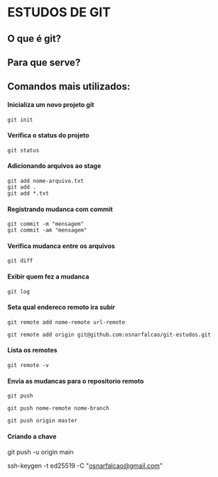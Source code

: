 # ESTUDOS DE GIT

## O que é git?

## Para que serve?

## Comandos mais utilizados:

#### Inicializa um novo projeto git

```
git init
```

#### Verifica o status do projeto
```
git status
```

#### Adicionando arquivos ao stage
```
git add nome-arquivo.txt
git add .
git add *.txt

```

#### Registrando mudanca com commit
```
git commit -m "mensagem"
git commit -am "mensagem"
```

#### Verifica mudanca entre os arquivos
```
git diff 
```


#### Exibir quem fez a mudanca 
```
git log 
```


#### Seta qual endereco remoto ira subir
```
git remote add nome-remote url-remote 

git remote add origin git@github.com:osnarfalcao/git-estudos.git

```

#### Lista os remotes
```
git remote -v

```

#### Envia as mudancas para o repositorio remoto
```
git push 

git push nome-remote nome-branch

git push origin master

```


#### Criando a chave

git push -u origin main

ssh-keygen -t ed25519 -C "osnarfalcao@gmail.com"
